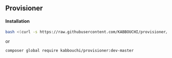 ## Provisioner

#### Installation

```bash
bash <(curl -s https://raw.githubusercontent.com/KABBOUCHI/provisioner/36158f4905ba6cd16ba2a2c5e751111045d1720c/provisioner-installer.sh) && provisioner install
```

or 

```bash
composer global require kabbouchi/provisioner:dev-master
```
